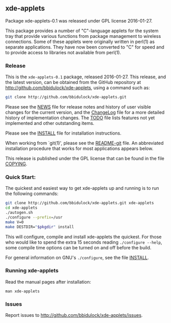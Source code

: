 
## xde-applets

Package xde-applets-0.1 was released under GPL license 2016-01-27.

This package provides a number of "C"-language applets for the system
tray that provide various functions from package management to wireless
connections.  Some of these applets were originally written in perl(1)
as separate applications.  They have now been converted to "C" for speed
and to provide access to libraries not available from perl(1).


### Release

This is the `xde-applets-0.1` package, released 2016-01-27.  This release,
and the latest version, can be obtained from the GitHub repository at
http://github.com/bbidulock/xde-applets, using a command such as:

```bash
git clone http://github.com/bbidulock/xde-applets.git
```

Please see the [NEWS](NEWS) file for release notes and history of user visible
changes for the current version, and the [ChangeLog](ChangeLog) file for a more
detailed history of implementation changes.  The [TODO](TODO) file lists
features not yet implemented and other outstanding items.

Please see the [INSTALL](INSTALL) file for installation instructions.

When working from `git(1)', please see the [README-git](README-git) file.  An
abbreviated installation procedure that works for most applications
appears below.

This release is published under the GPL license that can be found in
the file [COPYING](COPYING).

### Quick Start:

The quickest and easiest way to get xde-applets up and running is to run
the following commands:

```bash
git clone http://github.com/bbidulock/xde-applets.git xde-applets
cd xde-applets
./autogen.sh
./configure --prefix=/usr
make V=0
make DESTDIR="$pkgdir" install
```

This will configure, compile and install xde-applets the quickest.  For
those who would like to spend the extra 15 seconds reading `./configure
--help`, some compile time options can be turned on and off before the
build.

For general information on GNU's `./configure`, see the file [INSTALL](INSTALL).

### Running xde-applets

Read the manual pages after installation:

    man xde-applets

### Issues

Report issues to http://github.com/bbidulock/xde-applets/issues.

